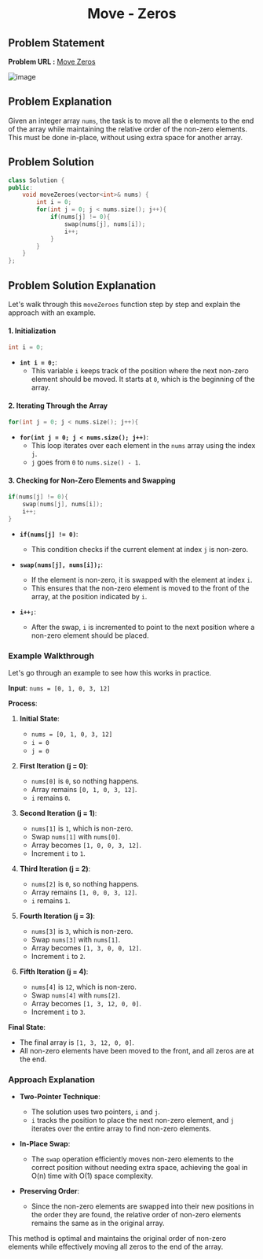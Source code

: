 <h1 align='center'>Move - Zeros</h1>

## Problem Statement

**Problem URL :** [Move Zeros](https://leetcode.com/problems/move-zeroes/)

![image](https://github.com/user-attachments/assets/5983d1f1-95f9-4abb-8b41-0ac4bb3b16d6)

## Problem Explanation

Given an integer array `nums`, the task is to move all the `0` elements to the end of the array while maintaining the relative order of the non-zero elements. This must be done in-place, without using extra space for another array.

## Problem Solution
```cpp
class Solution {
public:
    void moveZeroes(vector<int>& nums) {
        int i = 0;
        for(int j = 0; j < nums.size(); j++){
            if(nums[j] != 0){
                swap(nums[j], nums[i]);
                i++;
            }
        }
    }
};
```

## Problem Solution Explanation
Let's walk through this `moveZeroes` function step by step and explain the approach with an example.

#### 1. Initialization

```cpp
int i = 0;
```

- **`int i = 0;`**:
  - This variable `i` keeps track of the position where the next non-zero element should be moved. It starts at `0`, which is the beginning of the array.

#### 2. Iterating Through the Array

```cpp
for(int j = 0; j < nums.size(); j++){
```

- **`for(int j = 0; j < nums.size(); j++)`**:
  - This loop iterates over each element in the `nums` array using the index `j`.
  - `j` goes from `0` to `nums.size() - 1`.

#### 3. Checking for Non-Zero Elements and Swapping

```cpp
if(nums[j] != 0){
    swap(nums[j], nums[i]);
    i++;
}
```

- **`if(nums[j] != 0)`**:
  - This condition checks if the current element at index `j` is non-zero.
  
- **`swap(nums[j], nums[i]);`**:
  - If the element is non-zero, it is swapped with the element at index `i`.
  - This ensures that the non-zero element is moved to the front of the array, at the position indicated by `i`.
  
- **`i++;`**:
  - After the swap, `i` is incremented to point to the next position where a non-zero element should be placed.

### Example Walkthrough

Let's go through an example to see how this works in practice.

**Input**: `nums = [0, 1, 0, 3, 12]`

**Process**:
1. **Initial State**:
   - `nums = [0, 1, 0, 3, 12]`
   - `i = 0`
   - `j = 0`

2. **First Iteration (j = 0)**:
   - `nums[0]` is `0`, so nothing happens.
   - Array remains `[0, 1, 0, 3, 12]`.
   - `i` remains `0`.

3. **Second Iteration (j = 1)**:
   - `nums[1]` is `1`, which is non-zero.
   - Swap `nums[1]` with `nums[0]`.
   - Array becomes `[1, 0, 0, 3, 12]`.
   - Increment `i` to `1`.

4. **Third Iteration (j = 2)**:
   - `nums[2]` is `0`, so nothing happens.
   - Array remains `[1, 0, 0, 3, 12]`.
   - `i` remains `1`.

5. **Fourth Iteration (j = 3)**:
   - `nums[3]` is `3`, which is non-zero.
   - Swap `nums[3]` with `nums[1]`.
   - Array becomes `[1, 3, 0, 0, 12]`.
   - Increment `i` to `2`.

6. **Fifth Iteration (j = 4)**:
   - `nums[4]` is `12`, which is non-zero.
   - Swap `nums[4]` with `nums[2]`.
   - Array becomes `[1, 3, 12, 0, 0]`.
   - Increment `i` to `3`.

**Final State**:
- The final array is `[1, 3, 12, 0, 0]`.
- All non-zero elements have been moved to the front, and all zeros are at the end.

### Approach Explanation

- **Two-Pointer Technique**:
  - The solution uses two pointers, `i` and `j`. 
  - `i` tracks the position to place the next non-zero element, and `j` iterates over the entire array to find non-zero elements.
  
- **In-Place Swap**:
  - The `swap` operation efficiently moves non-zero elements to the correct position without needing extra space, achieving the goal in O(n) time with O(1) space complexity.

- **Preserving Order**:
  - Since the non-zero elements are swapped into their new positions in the order they are found, the relative order of non-zero elements remains the same as in the original array.

This method is optimal and maintains the original order of non-zero elements while effectively moving all zeros to the end of the array.
